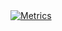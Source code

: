 <a href="https://metrics.lecoq.io/embed?user=PetTiger107">
<img src="/github-metrics.svg" alt="Metrics" with="100%">
 </a>
